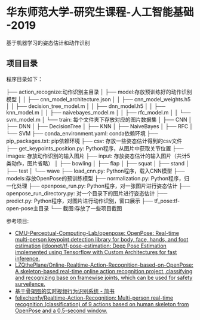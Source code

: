 # 华东师范大学-研究生课程-人工智能基础 -2019
基于机器学习的姿态估计和动作识别

## 项目目录
程序目录如下：

├── action_recognize:动作识别主目录
│   ├── model:存放预训练好的动作识别模型
│   │   ├── cnn_model_architecture.json
│   │   ├── cnn_model_weights.h5
│   │   ├── decision_tree_model.m
│   │   ├── dnn_model.h5
│   │   ├── knn_model.m
│   │   ├── naivebayes_model.m
│   │   ├── rfc_model.m
│   │   └── svm_model.m
│   └── train: 每个文件夹下存放对应的图片数据集
│       ├── CNN
│       ├── DNN
│       ├── DecisionTree
│       ├── KNN
│       ├── NaiveBayes
│       ├── RFC
│       └── SVM
├── conda_environment.yaml: conda依赖环境
├── pip_packages.txt: pip依赖环境
├── csv: 存放一些姿态估计得到的csv文件
├── get_keypoints_position.py: Python程序，从图片中获取关节位置
├── images: 存放动作识别的输入图片
├── input: 存放姿态估计的输入图片（共计5类动作，图片省略）
│   ├── bowling
│   ├── flap
│   ├── squat
│   ├── stand
│   ├── test
│   └── wave
├── load_cnn.py: Python程序，载入CNN模型
├── models:存放OpenPose的预训练模型
├── normalization.py: Python程序，归一化处理
├── openpose_run.py: Python程序，对一张图片进行姿态估计
├── openpose_run_directory.py: 对一个目录下的图片进行姿态估计
├── predict.py: Python程序，对图片进行动作识别，窗口展示
├── tf_pose:tf-open-pose主目录
└── 截图:存放了一些项目截图

参考项目:
- [CMU-Perceptual-Computing-Lab/openpose: OpenPose: Real-time multi-person keypoint detection library for body, face, hands, and foot estimation](https://github.com/CMU-Perceptual-Computing-Lab/openpose) 
[ildoonet/tf-pose-estimation: Deep Pose Estimation implemented using Tensorflow with Custom Architectures for fast inference.](https://github.com/ildoonet/tf-pose-estimation)
- [LZQthePlane/Online-Realtime-Action-Recognition-based-on-OpenPose: A skeleton-based real-time online action recognition project, classifying and recognizing base on framewise joints, which can be used for safety surveilence.](https://github.com/LZQthePlane/Online-Realtime-Action-Recognition-based-on-OpenPose)
- [基于骨架图的实时视频行为识别系统 - 简书](https://www.jianshu.com/p/733fa86b0d8b)
- [felixchenfy/Realtime-Action-Recognition: Multi-person real-time recognition (classification) of 9 actions based on human skeleton from OpenPose and a 0.5-second window.](https://github.com/felixchenfy/Realtime-Action-Recognition)


